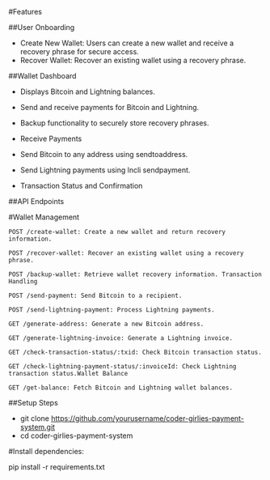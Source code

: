 #Features

##User Onboarding

- Create New Wallet: Users can create a new wallet and receive a recovery phrase for secure access.
- Recover Wallet: Recover an existing wallet using a recovery phrase.
  
##Wallet Dashboard

- Displays Bitcoin and Lightning balances.
- Send and receive payments for Bitcoin and Lightning.
- Backup functionality to securely store recovery phrases.
- Receive Payments

- Send Bitcoin to any address using sendtoaddress.
- Send Lightning payments using lncli sendpayment.
- Transaction Status and Confirmation

##API Endpoints

#Wallet Management

 `POST /create-wallet: Create a new wallet and return recovery information.`

`POST /recover-wallet: Recover an existing wallet using a recovery phrase.`

`POST /backup-wallet: Retrieve wallet recovery information.
Transaction Handling`

`POST /send-payment: Send Bitcoin to a recipient.`

`POST /send-lightning-payment: Process Lightning payments.`

`GET /generate-address: Generate a new Bitcoin address.`

`GET /generate-lightning-invoice: Generate a Lightning invoice.`

`GET /check-transaction-status/:txid: Check Bitcoin transaction status.`

`GET /check-lightning-payment-status/:invoiceId: Check Lightning 
transaction status.Wallet Balance`

`GET /get-balance: Fetch Bitcoin and Lightning wallet balances.`


##Setup Steps

- git clone https://github.com/yourusername/coder-girlies-payment-system.git
- cd coder-girlies-payment-system
  
#Install dependencies:

pip install -r requirements.txt